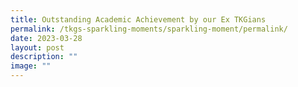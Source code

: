 ```yaml
---
title: Outstanding Academic Achievement by our Ex TKGians
permalink: /tkgs-sparkling-moments/sparkling-moment/permalink/
date: 2023-03-28
layout: post
description: ""
image: ""
---
```

